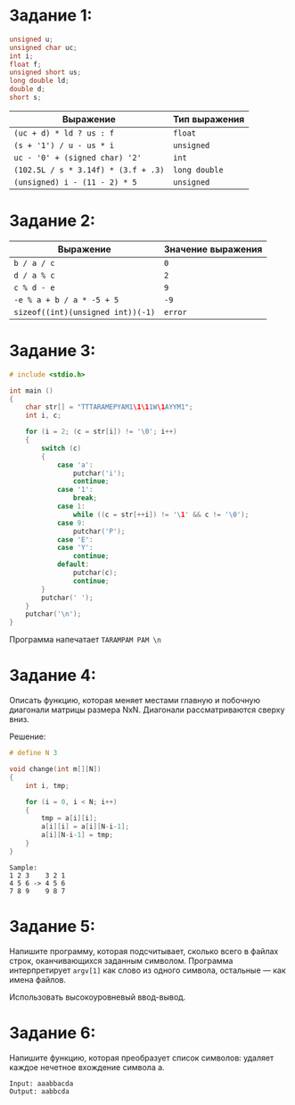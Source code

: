 # Задание 1:

``` C
unsigned u;
unsigned char uc;
int i;
float f;
unsigned short us;
long double ld;
double d;
short s;
```

| Выражение                          	| Тип выражения 	|
|------------------------------------	|---------------	|
| `(uc + d) * ld ? us : f`           	| `float`       	|
| `(s + '1') / u - us * i`           	| `unsigned`    	|
| `uc - '0' + (signed char) '2'`     	| `int`         	|
| `(102.5L / s * 3.14f) * (3.f + .3)` 	| `long double` 	|
| `(unsigned) i - (11 - 2) * 5`      	| `unsigned`    	|

# Задание 2:

| Выражение                         	| Значение выражения 	|
|-----------------------------------	|--------------------	|
| `b / a / c`                       	| `0`                	|
| `d / a % c`                       	| `2`                	|
| `c % d - e`                       	| `9`                	|
| `-e % a + b / a * -5 + 5`         	| `-9`               	|
| `sizeof((int)(unsigned int))(-1)` 	| `error`            	|

# Задание 3:

``` C
# include <stdio.h>

int main ()
{
    char str[] = "TTTARAMEPYAM1\1\11W\1AYYM1";
    int i, c;

    for (i = 2; (c = str[i]) != '\0'; i++)
    {
        switch (c)
        {
            case 'a':
                putchar('i');
                continue;
            case '1':
                break;
            case 1:
                while ((c = str[++i]) != '\1' && c != '\0');
            case 9:
                putchar('P');
            case 'E':
            case 'Y':
                continue;
            default:
                putchar(c);
                continue;
        }
        putchar(' ');
    }
    putchar('\n');
}
```

Программа напечатает `TARAMPAM PAM \n`

# Задание 4:
Описать функцию, которая меняет местами главную и побочную диагонали матрицы размера NxN. Диагонали рассматриваются сверху вниз.

Решение:
``` C
# define N 3

void change(int m[][N])
{
    int i, tmp;

    for (i = 0, i < N; i++)
    {
        tmp = a[i][i];
        a[i][i] = a[i][N-i-1];
        a[i][N-i-1] = tmp;
    }
}
```

```
Sample:
1 2 3    3 2 1
4 5 6 -> 4 5 6
7 8 9    9 8 7
```

# Задание 5: 
Напишите программу, которая подсчитывает, сколько всего в файлах строк, оканчивающихся заданным символом. Программа интерпретирует `argv[1]` как слово из одного символа, остальные — как имена файлов. 

Использовать высокоуровневый ввод-вывод.

# Задание 6:
Напишите функцию, которая преобразует список символов: удаляет каждое нечетное вхождение символа a.

```
Input: aaabbacda
Output: aabbcda
```